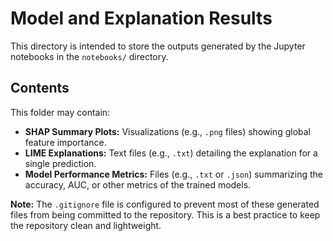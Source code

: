 # Model and Explanation Results

This directory is intended to store the outputs generated by the Jupyter notebooks in the `notebooks/` directory.

## Contents

This folder may contain:
- **SHAP Summary Plots:** Visualizations (e.g., `.png` files) showing global feature importance.
- **LIME Explanations:** Text files (e.g., `.txt`) detailing the explanation for a single prediction.
- **Model Performance Metrics:** Files (e.g., `.txt` or `.json`) summarizing the accuracy, AUC, or other metrics of the trained models.

**Note:** The `.gitignore` file is configured to prevent most of these generated files from being committed to the repository. This is a best practice to keep the repository clean and lightweight.